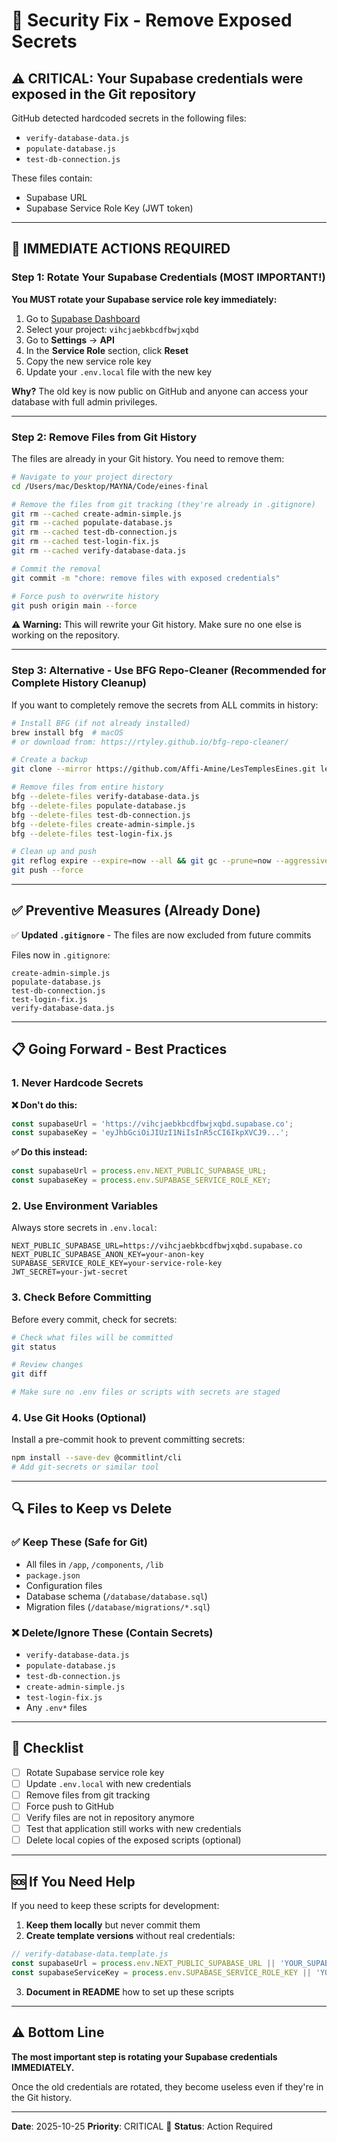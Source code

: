 # 🔐 Security Fix - Remove Exposed Secrets

## ⚠️ CRITICAL: Your Supabase credentials were exposed in the Git repository

GitHub detected hardcoded secrets in the following files:
- `verify-database-data.js`
- `populate-database.js`
- `test-db-connection.js`

These files contain:
- Supabase URL
- Supabase Service Role Key (JWT token)

---

## 🚨 IMMEDIATE ACTIONS REQUIRED

### Step 1: Rotate Your Supabase Credentials (MOST IMPORTANT!)

**You MUST rotate your Supabase service role key immediately:**

1. Go to [Supabase Dashboard](https://app.supabase.com)
2. Select your project: `vihcjaebkbcdfbwjxqbd`
3. Go to **Settings** → **API**
4. In the **Service Role** section, click **Reset**
5. Copy the new service role key
6. Update your `.env.local` file with the new key

**Why?** The old key is now public on GitHub and anyone can access your database with full admin privileges.

---

### Step 2: Remove Files from Git History

The files are already in your Git history. You need to remove them:

```bash
# Navigate to your project directory
cd /Users/mac/Desktop/MAYNA/Code/eines-final

# Remove the files from git tracking (they're already in .gitignore)
git rm --cached create-admin-simple.js
git rm --cached populate-database.js
git rm --cached test-db-connection.js
git rm --cached test-login-fix.js
git rm --cached verify-database-data.js

# Commit the removal
git commit -m "chore: remove files with exposed credentials"

# Force push to overwrite history
git push origin main --force
```

**⚠️ Warning:** This will rewrite your Git history. Make sure no one else is working on the repository.

---

### Step 3: Alternative - Use BFG Repo-Cleaner (Recommended for Complete History Cleanup)

If you want to completely remove the secrets from ALL commits in history:

```bash
# Install BFG (if not already installed)
brew install bfg  # macOS
# or download from: https://rtyley.github.io/bfg-repo-cleaner/

# Create a backup
git clone --mirror https://github.com/Affi-Amine/LesTemplesEines.git les-temples-backup.git

# Remove files from entire history
bfg --delete-files verify-database-data.js
bfg --delete-files populate-database.js
bfg --delete-files test-db-connection.js
bfg --delete-files create-admin-simple.js
bfg --delete-files test-login-fix.js

# Clean up and push
git reflog expire --expire=now --all && git gc --prune=now --aggressive
git push --force
```

---

## ✅ Preventive Measures (Already Done)

✅ **Updated `.gitignore`** - The files are now excluded from future commits

Files now in `.gitignore`:
```
create-admin-simple.js
populate-database.js
test-db-connection.js
test-login-fix.js
verify-database-data.js
```

---

## 📋 Going Forward - Best Practices

### 1. Never Hardcode Secrets
**❌ Don't do this:**
```javascript
const supabaseUrl = 'https://vihcjaebkbcdfbwjxqbd.supabase.co';
const supabaseKey = 'eyJhbGciOiJIUzI1NiIsInR5cCI6IkpXVCJ9...';
```

**✅ Do this instead:**
```javascript
const supabaseUrl = process.env.NEXT_PUBLIC_SUPABASE_URL;
const supabaseKey = process.env.SUPABASE_SERVICE_ROLE_KEY;
```

### 2. Use Environment Variables
Always store secrets in `.env.local`:
```env
NEXT_PUBLIC_SUPABASE_URL=https://vihcjaebkbcdfbwjxqbd.supabase.co
NEXT_PUBLIC_SUPABASE_ANON_KEY=your-anon-key
SUPABASE_SERVICE_ROLE_KEY=your-service-role-key
JWT_SECRET=your-jwt-secret
```

### 3. Check Before Committing
Before every commit, check for secrets:
```bash
# Check what files will be committed
git status

# Review changes
git diff

# Make sure no .env files or scripts with secrets are staged
```

### 4. Use Git Hooks (Optional)
Install a pre-commit hook to prevent committing secrets:
```bash
npm install --save-dev @commitlint/cli
# Add git-secrets or similar tool
```

---

## 🔍 Files to Keep vs Delete

### ✅ Keep These (Safe for Git)
- All files in `/app`, `/components`, `/lib`
- `package.json`
- Configuration files
- Database schema (`/database/database.sql`)
- Migration files (`/database/migrations/*.sql`)

### ❌ Delete/Ignore These (Contain Secrets)
- `verify-database-data.js`
- `populate-database.js`
- `test-db-connection.js`
- `create-admin-simple.js`
- `test-login-fix.js`
- Any `.env*` files

---

## 📝 Checklist

- [ ] Rotate Supabase service role key
- [ ] Update `.env.local` with new credentials
- [ ] Remove files from git tracking
- [ ] Force push to GitHub
- [ ] Verify files are not in repository anymore
- [ ] Test that application still works with new credentials
- [ ] Delete local copies of the exposed scripts (optional)

---

## 🆘 If You Need Help

If you need to keep these scripts for development:

1. **Keep them locally** but never commit them
2. **Create template versions** without real credentials:

```javascript
// verify-database-data.template.js
const supabaseUrl = process.env.NEXT_PUBLIC_SUPABASE_URL || 'YOUR_SUPABASE_URL';
const supabaseServiceKey = process.env.SUPABASE_SERVICE_ROLE_KEY || 'YOUR_SERVICE_ROLE_KEY';
```

3. **Document in README** how to set up these scripts

---

## ⚠️ Bottom Line

**The most important step is rotating your Supabase credentials IMMEDIATELY.**

Once the old credentials are rotated, they become useless even if they're in the Git history.

---

**Date**: 2025-10-25
**Priority**: CRITICAL 🔴
**Status**: Action Required

